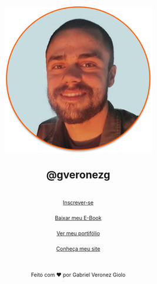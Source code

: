 <head>
    <p align="center">
      <img width="400em" src="https://github.com/gveronezg/gveronezg/raw/main/GVG.png" alt="gveronezg"/>
    </p> 
  </div>
  <h1 style="text-align: center;" align="center">@gveronezg</h1>
</head>
<body style="background-image: url(https://github.com/gveronezg/gveronezg/raw/main/backG.jpg);" alt="backgr" width="300" height="300">
  <div align="center">
    <div style="width: 300px; list-style: none; display: flex; flex-direction: column; gap: 10px; padding: 30px 0 40px 0;">
      <div style="height: 30px; border: 1px solid rgba(255, 255, 255, 0.5); border-radius: 8px;">
        <a style="align-items: center;" href="#">Inscrever-se</a>
      </div>
      <div style="height: 30px; border: 1px solid rgba(255, 255, 255, 0.5); border-radius: 8px;">
        <a href="#">Baixar meu E-Book</a>
      </div>
      <div style="height: 30px; border: 1px solid rgba(255, 255, 255, 0.5); border-radius: 8px;">
        <a href="#">Ver meu portifólio</a>
      </div>
      <div style="height: 30px; border: 1px solid rgba(255, 255, 255, 0.5); border-radius: 8px;">
        <a href="#" target="_blank">Conheça meu site</a>
      </div>
    </div>
    <div id="social-links">
      <a
        href="https://www.linkedin.com/in/gabriel-veronez-giolo-70a348193/"
        target="_blank"
      >
        <ion-icon name="logo-linkedin"></ion-icon>
      </a>
      <a href="https://github.com/gveronezg" target="_blank">
        <ion-icon name="logo-github"></ion-icon>
      </a>
      <a href="https://www.facebook.com/gabrielveronezgiolo" target="_blank">
        <ion-icon name="logo-facebook"></ion-icon>
      </a>
      <a href="https://www.instagram.com/gveronezg/" target="_blank">
        <ion-icon name="logo-instagram"></ion-icon>
      </a>
    </div>
    <footer>Feito com ❤️ por Gabriel Veronez Giolo</footer>
  </div>
  <script
    type="module"
    src="https://unpkg.com/ionicons@7.1.0/dist/ionicons/ionicons.esm.js"
  ></script>
  <script
    nomodule
    src="https://unpkg.com/ionicons@7.1.0/dist/ionicons/ionicons.js"
  ></script>
</body>
